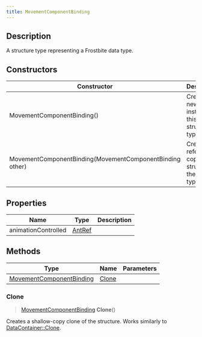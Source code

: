 ```yaml
---
title: MovementComponentBinding
---
```

## Description

A structure type representing a Frostbite data type.

## Constructors

| Constructor                                              | Description                                              |
| -------------------------------------------------------- | -------------------------------------------------------- |
| MovementComponentBinding()                               | Create a new instance of this structure type.            |
| MovementComponentBinding(MovementComponentBinding other) | Create a reference copy of a structure of the same type. |

## Properties

| Name                | Type             | Description |
| ------------------- | ---------------- | ----------- |
| animationControlled | [AntRef](AntRef) |             |

## Methods

| Type                                                 | Name            | Parameters |
| ---------------------------------------------------- | --------------- | ---------- |
| [MovementComponentBinding](MovementComponentBinding) | [Clone](#clone) |            |

### Clone

> [MovementComponentBinding](MovementComponentBinding) **Clone**()

Creates a shallow-copy clone of the structure. Works similarly to [DataContainer::Clone](/vext/ref/shared/class/datacontainer#clone).
